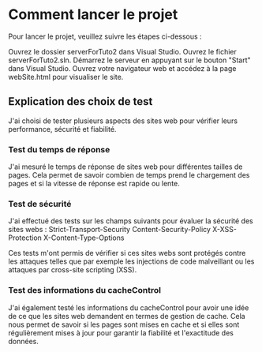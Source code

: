 # Comment lancer le projet
Pour lancer le projet, veuillez suivre les étapes ci-dessous :

Ouvrez le dossier serverForTuto2 dans Visual Studio.
Ouvrez le fichier serverForTuto2.sln.
Démarrez le serveur en appuyant sur le bouton "Start" dans Visual Studio.
Ouvrez votre navigateur web et accédez à la page webSite.html pour visualiser le site.

## Explication des choix de test
J'ai choisi de tester plusieurs aspects des sites web pour vérifier leurs performance, sécurité et fiabilité.

### Test du temps de réponse
J'ai mesuré le temps de réponse de sites web pour différentes tailles de pages. Cela permet de savoir combien de temps prend le chargement des pages et si la vitesse de réponse est rapide ou lente.

### Test de sécurité
J'ai effectué des tests sur les champs suivants pour évaluer la sécurité des sites webs :
Strict-Transport-Security
Content-Security-Policy
X-XSS-Protection
X-Content-Type-Options

Ces tests m'ont permis de vérifier si ces sites webs sont protégés contre les attaques telles que par exemple les injections de code malveillant ou les attaques par cross-site scripting (XSS).

### Test des informations du cacheControl
J'ai également testé les informations du cacheControl pour avoir une idée de ce que les sites web demandent en termes de gestion de cache. Cela nous permet de savoir si les pages sont mises en cache et si elles sont régulièrement mises à jour pour garantir la fiabilité et l'exactitude des données.

